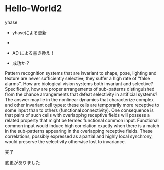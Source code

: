 # Hello-World2
yhase

* yhaseによる更新
* 


* AD による書き換え！
* 成功か？


Pattern recognition systems that are invariant to shape, pose, lighting and texture are never sufficiently selective; they suffer a high rate of ‘‘false alarms’’. How are biological vision systems both invariant and selective? Specifically, how are proper arrangements of sub-patterns distinguished from the chance arrangements that defeat selectivity in artificial systems? The answer may lie in the nonlinear dynamics that characterize complex and other invariant cell types: these cells are temporarily more receptive to some input than to others (functional connectivity). One consequence is that pairs of such cells with overlapping receptive fields will possess a related property that might be termed functional common input. Functional common input would induce high correlation exactly when there is a match in the sub-patterns appearing in the overlapping receptive fields. These correlations, possibly expressed as a partial and highly local synchrony, would preserve the selectivity otherwise lost to invariance.

完了

変更がありました
